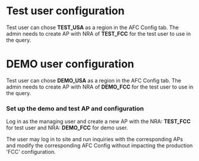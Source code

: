 # Test user configuration
Test user can chose **TEST_USA** as a region in the AFC Config tab.  The admin needs to create AP with NRA of **TEST_FCC** for the test user to use in the query.

# DEMO user configuration
Test user can chose **DEMO_USA** as a region in the AFC Config tab.  The admin needs to create AP with NRA of **DEMO_FCC** for the test user to use in the query.

### Set up the demo and test AP and configuration

Log in as the managing user and create a new AP with the NRA: **TEST_FCC** for test user and NRA: **DEMO_FCC** for demo user.

The user may log in to site and run inquiries with the corresponding APs and modify the corresponding AFC Config without impacting the production 'FCC' configuration.
